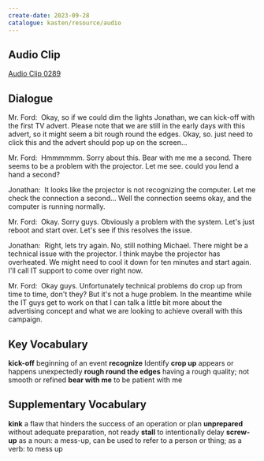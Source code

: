 ```yaml
---
create-date: 2023-09-28
catalogue: kasten/resource/audio
---
```


## Audio Clip
[Audio Clip 0289](https://archive.org/download/englishpod_all/englishpod_0289dg.mp3)

## Dialogue
Mr. Ford:  Okay, so if we could dim the lights Jonathan, we can kick-off with the first TV advert.  Please note that we are still in the early days with this advert, so it might seem a bit rough round the edges. Okay, so. just need to click this and the advert should pop up on the screen...

Mr. Ford:  Hmmmmmm. Sorry about this. Bear with me me a second. There seems to be a problem with the projector. Let me see. could you lend a hand a second? 

Jonathan:  It looks like the projector is not recognizing the computer. Let me check the connection a second...  Well the connection seems okay, and the computer is running normally. 

Mr. Ford:  Okay. Sorry guys. Obviously a problem with the system. Let's just reboot and start over.  Let's see if this resolves the issue. 

Jonathan:  Right, lets try again. No, still nothing Michael. There might be a technical issue with the projector. I think maybe the projector has overheated. We might need to cool it down for ten minutes and start again. I'll call IT support to come over right now. 

Mr. Ford:  Okay guys. Unfortunately technical problems do crop up from time to time, don't they? But it's not a huge problem. In the meantime while the IT guys get to work on that I can talk a little bit more about the advertising concept and what we are looking to achieve overall with this campaign. 

## Key Vocabulary
**kick-off**                   beginning of an event
**recognize**                  Identify
**crop up**                    appears or happens unexpectedly
**rough round the edges**      having a rough quality; not smooth or refined
**bear with me**               to be patient with me

## Supplementary Vocabulary
**kink**            a flaw that hinders the success of an operation or plan
**unprepared**      without adequate preparation, not ready
**stall**           to intentionally delay
**screw-up**        as a noun: a mess-up, can be used to refer to a person or thing; as a verb: to mess up
